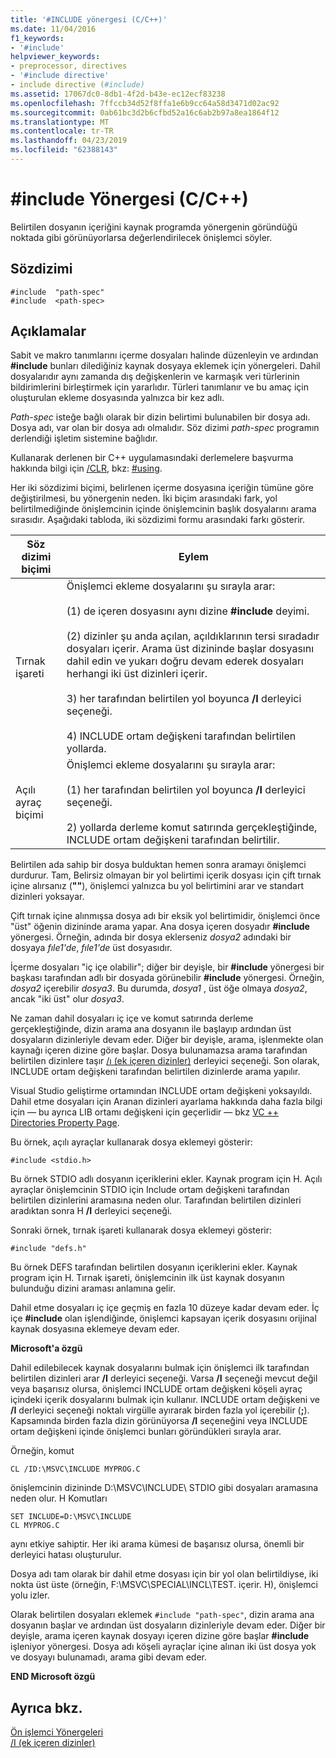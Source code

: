 ```yaml
---
title: '#INCLUDE yönergesi (C/C++)'
ms.date: 11/04/2016
f1_keywords:
- '#include'
helpviewer_keywords:
- preprocessor, directives
- '#include directive'
- include directive (#include)
ms.assetid: 17067dc0-8db1-4f2d-b43e-ec12ecf83238
ms.openlocfilehash: 7ffccb34d52f8ffa1e6b9cc64a58d3471d02ac92
ms.sourcegitcommit: 0ab61bc3d2b6cfbd52a16c6ab2b97a8ea1864f12
ms.translationtype: MT
ms.contentlocale: tr-TR
ms.lasthandoff: 04/23/2019
ms.locfileid: "62388143"
---
```

# <a name="include-directive-cc"></a>#include Yönergesi (C/C++)

Belirtilen dosyanın içeriğini kaynak programda yönergenin göründüğü noktada gibi görünüyorlarsa değerlendirilecek önişlemci söyler.

## <a name="syntax"></a>Sözdizimi

```
#include  "path-spec"
#include  <path-spec>
```

## <a name="remarks"></a>Açıklamalar

Sabit ve makro tanımlarını içerme dosyaları halinde düzenleyin ve ardından **#include** bunları dilediğiniz kaynak dosyaya eklemek için yönergeleri. Dahil dosyalarıdır aynı zamanda dış değişkenlerin ve karmaşık veri türlerinin bildirimlerini birleştirmek için yararlıdır. Türleri tanımlanır ve bu amaç için oluşturulan ekleme dosyasında yalnızca bir kez adlı.

*Path-spec* isteğe bağlı olarak bir dizin belirtimi bulunabilen bir dosya adı. Dosya adı, var olan bir dosya adı olmalıdır. Söz dizimi *path-spec* programın derlendiği işletim sistemine bağlıdır.

Kullanarak derlenen bir C++ uygulamasındaki derlemelere başvurma hakkında bilgi için [/CLR](../build/reference/clr-common-language-runtime-compilation.md), bkz: [#using](../preprocessor/hash-using-directive-cpp.md).

Her iki sözdizimi biçimi, belirlenen içerme dosyasına içeriğin tümüne göre değiştirilmesi, bu yönergenin neden. İki biçim arasındaki fark, yol belirtilmediğinde önişlemcinin içinde önişlemcinin başlık dosyalarını arama sırasıdır. Aşağıdaki tabloda, iki sözdizimi formu arasındaki farkı gösterir.

|Söz dizimi biçimi|Eylem|
|---|------------|
|Tırnak işareti|Önişlemci ekleme dosyalarını şu sırayla arar:<br/><br/> (1) de içeren dosyasını aynı dizine **#include** deyimi.<br/><br/> (2) dizinler şu anda açılan, açıldıklarının tersi sıradadır dosyaları içerir. Arama üst dizininde başlar dosyasını dahil edin ve yukarı doğru devam ederek dosyaları herhangi iki üst dizinleri içerir.<br/><br/> 3) her tarafından belirtilen yol boyunca **/I** derleyici seçeneği.<br/><br/> 4) INCLUDE ortam değişkeni tarafından belirtilen yollarda.|
|Açılı ayraç biçimi|Önişlemci ekleme dosyalarını şu sırayla arar:<br/><br/> (1) her tarafından belirtilen yol boyunca **/I** derleyici seçeneği.<br/><br/> 2) yollarda derleme komut satırında gerçekleştiğinde, INCLUDE ortam değişkeni tarafından belirtilir.|

Belirtilen ada sahip bir dosya bulduktan hemen sonra aramayı önişlemci durdurur. Tam, Belirsiz olmayan bir yol belirtimi içerik dosyası için çift tırnak içine alırsanız (**""**), önişlemci yalnızca bu yol belirtimini arar ve standart dizinleri yoksayar.

Çift tırnak içine alınmışsa dosya adı bir eksik yol belirtimidir, önişlemci önce "üst" öğenin dizininde arama yapar. Ana dosya içeren dosyadır **#include** yönergesi. Örneğin, adında bir dosya eklerseniz *dosya2* adındaki bir dosyaya *fıle1'de*, *fıle1'de* üst dosyasıdır.

İçerme dosyaları "iç içe olabilir"; diğer bir deyişle, bir **#include** yönergesi bir başkası tarafından adlı bir dosyada görünebilir **#include** yönergesi. Örneğin, *dosya2* içerebilir *dosya3*. Bu durumda, *dosya1* , üst öğe olmaya *dosya2*, ancak "iki üst" olur *dosya3*.

Ne zaman dahil dosyaları iç içe ve komut satırında derleme gerçekleştiğinde, dizin arama ana dosyanın ile başlayıp ardından üst dosyaların dizinleriyle devam eder. Diğer bir deyişle, arama, işlenmekte olan kaynağı içeren dizine göre başlar. Dosya bulunamazsa arama tarafından belirtilen dizinlere taşır [/ı (ek içeren dizinler)](../build/reference/i-additional-include-directories.md) derleyici seçeneği. Son olarak, INCLUDE ortam değişkeni tarafından belirtilen dizinlerde arama yapılır.

Visual Studio geliştirme ortamından INCLUDE ortam değişkeni yoksayıldı. Dahil etme dosyaları için Aranan dizinleri ayarlama hakkında daha fazla bilgi için — bu ayrıca LIB ortamı değişkeni için geçerlidir — bkz [VC ++ Directories Property Page](../build/reference/vcpp-directories-property-page.md).

Bu örnek, açılı ayraçlar kullanarak dosya eklemeyi gösterir:

```
#include <stdio.h>
```

Bu örnek STDIO adlı dosyanın içeriklerini ekler. Kaynak program için H. Açılı ayraçlar önişlemcinin STDIO için Include ortam değişkeni tarafından belirtilen dizinlerini aramasına neden olur. Tarafından belirtilen dizinleri aradıktan sonra H **/I** derleyici seçeneği.

Sonraki örnek, tırnak işareti kullanarak dosya eklemeyi gösterir:

```
#include "defs.h"
```

Bu örnek DEFS tarafından belirtilen dosyanın içeriklerini ekler. Kaynak program için H. Tırnak işareti, önişlemcinin ilk üst kaynak dosyanın bulunduğu dizini araması anlamına gelir.

Dahil etme dosyaları iç içe geçmiş en fazla 10 düzeye kadar devam eder. İç içe **#include** olan işlendiğinde, önişlemci kapsayan içerik dosyasını orijinal kaynak dosyasına eklemeye devam eder.

**Microsoft'a özgü**

Dahil edilebilecek kaynak dosyalarını bulmak için önişlemci ilk tarafından belirtilen dizinleri arar **/I** derleyici seçeneği. Varsa **/I** seçeneği mevcut değil veya başarısız olursa, önişlemci INCLUDE ortam değişkeni köşeli ayraç içindeki içerik dosyalarını bulmak için kullanır. INCLUDE ortam değişkeni ve **/I** derleyici seçeneği noktalı virgülle ayırarak birden fazla yol içerebilir (**;**). Kapsamında birden fazla dizin görünüyorsa **/I** seçeneğini veya INCLUDE ortam değişkeni içinde önişlemci bunları göründükleri sırayla arar.

Örneğin, komut

```
CL /ID:\MSVC\INCLUDE MYPROG.C
```

önişlemcinin dizininde D:\MSVC\INCLUDE\ STDIO gibi dosyaları aramasına neden olur. H Komutları

```
SET INCLUDE=D:\MSVC\INCLUDE
CL MYPROG.C
```

aynı etkiye sahiptir. Her iki arama kümesi de başarısız olursa, önemli bir derleyici hatası oluşturulur.

Dosya adı tam olarak bir dahil etme dosyası için bir yol olan belirtildiyse, iki nokta üst üste (örneğin, F:\MSVC\SPECIAL\INCL\TEST. içerir. H), önişlemci yolu izler.

Olarak belirtilen dosyaları eklemek `#include "path-spec"`, dizin arama ana dosyanın başlar ve ardından üst dosyaların dizinleriyle devam eder. Diğer bir deyişle, arama içeren kaynak dosyayı içeren dizine göre başlar **#include** işleniyor yönergesi. Dosya adı köşeli ayraçlar içine alınan iki üst dosya yok ve dosyayı bulunamadı, arama gibi devam eder.

**END Microsoft özgü**

## <a name="see-also"></a>Ayrıca bkz.

[Ön işlemci Yönergeleri](../preprocessor/preprocessor-directives.md)<br/>
[/I (ek içeren dizinler)](../build/reference/i-additional-include-directories.md)<br/>
